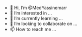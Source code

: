 - 👋 Hi, I’m @MedYassinemarr
- 👀 I’m interested in ...
- 🌱 I’m currently learning ...
- 💞️ I’m looking to collaborate on ...
- 📫 How to reach me ...

<!---
MedYassinemarr/MedYassinemarr is a ✨ special ✨ repository because its `README.md` (this file) appears on your GitHub profile.
You can click the Preview link to take a look at your changes.
--->
